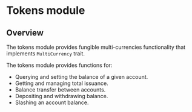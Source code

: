 # Tokens module

## Overview

The tokens module provides fungible multi-currencies functionality that implements `MultiCurrency` trait.

The tokens module provides functions for:

- Querying and setting the balance of a given account.
- Getting and managing total issuance.
- Balance transfer between accounts.
- Depositing and withdrawing balance.
- Slashing an account balance.
